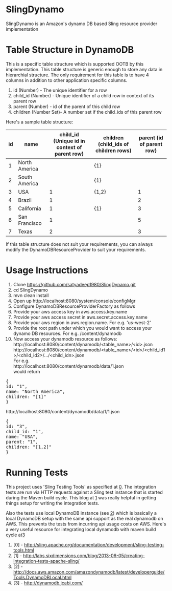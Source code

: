 SlingDynamo
===========

SlingDynamo is an Amazon's dynamo DB based Sling resource provider implementation

Table Structure in DynamoDB
===========================
This is a specific table structure which is supported OOTB by this implementation. This table structure is generic enough to store any data in hierarchial structure. The only requirement for this table is to have 4 columns in addition to other application specific columns. <br/>

1. id (Number) - The unique identifier for a row
2. child_id (Number) - Unique identifier of a child row in context of its parent row
3. parent (Number) - id of the parent of this child row
4. children (Number Set)- A number set if the child_ids of this parent row

Here's a sample table structure:

| id | name          | child_id (Unique id in context of parent row) | children (child_ids of children rows) | parent (id of parent row) |
|----|---------------|-----------------------------------------------|---------------------------------------|---------------------------|
| 1  | North America |                                               | {1}                                   |                           |
| 2  | South America |                                               | {1}                                   |                           |
| 3  | USA           | 1                                             | {1,2}                                 | 1                         |
| 4  | Brazil        | 1                                             |                                       | 2                         |
| 5  | California    | 1                                             | {1}                                   | 3                         |
| 6  | San Francisco | 1                                             |                                       | 5                         |
| 7  | Texas         | 2                                             |                                       | 3                         |

If this table structure does not suit your requirements, you can always modify the DynamoDBResourceProvider to suit your requirements.

Usage Instructions
==================
1. Clone https://github.com/satyadeep1980/SlingDynamo.git
2. cd SlingDynamo
3. mvn clean install
4. Open up http://localhost:8080/system/console/configMgr
5. Configure DynamoDBResourceProviderFactory as follows
  1. Provide your aws access key in aws.access.key.name
  2. Provide your aws access secret in aws.secret.access.key.name
  3. Provide your aws region in aws.region.name. For e.g. 'us-west-2'
  4. Provide the root path under which you would want to  access your dynamo DB resources. For e.g. /content/dynamodb
6. Now access your dynamodb resource as follows:<br/>
http://localhost:8080/content/dynamodb/&lt;table_name&gt;/&lt;id&gt;.json<br/>
http://localhost:8080/content/dynamodb/&lt;table_name&gt;/&lt;id&gt;/&lt;child_id1&gt;/&lt;child_id2&gt;/.../&lt;child_idn&gt;.json<br/>
For e.g.<br/>
http://localhost:8080/content/dynamodb/data/1.json<br/>
would return<br/>
<pre>
{
id: "1",
name: "North America",
children: "[1]"
}
</pre>
http://localhost:8080/content/dynamodb/data/1/1.json<br/>
<pre>
{
id: "3",
child_id: "1",
name: "USA",
parent: "1",
children: "[1,2]"
}
</pre>

Running Tests
=============
This project uses 'Sling Testing Tools' as specified at [0](http://sling.apache.org/documentation/development/sling-testing-tools.html). The integration tests are run via HTTP requests against a Sling test instance that is started during the Maven build cycle. This blog at [1](http://labs.sixdimensions.com/blog/2013-06-05/creating-integration-tests-apache-sling/) was really helpful in getting things setup for writing the integration tests.

Also the tests use local DynamoDB instance (see [2](http://labs.sixdimensions.com/blog/2013-06-05/creating-integration-tests-apache-sling/)) which is basically a local DynamoDB setup with the same api support as the real dynamodb on AWS. This prevents the tests from incurring api usage costs on AWS. Here's a very useful resource for integrating local dynamodb with maven build cycle at[3](http://dynamodb.jcabi.com/)

1. [0] - http://sling.apache.org/documentation/development/sling-testing-tools.html
2. [1] - http://labs.sixdimensions.com/blog/2013-06-05/creating-integration-tests-apache-sling/
3. [2] - http://docs.aws.amazon.com/amazondynamodb/latest/developerguide/Tools.DynamoDBLocal.html
4. [3] - http://dynamodb.jcabi.com/
